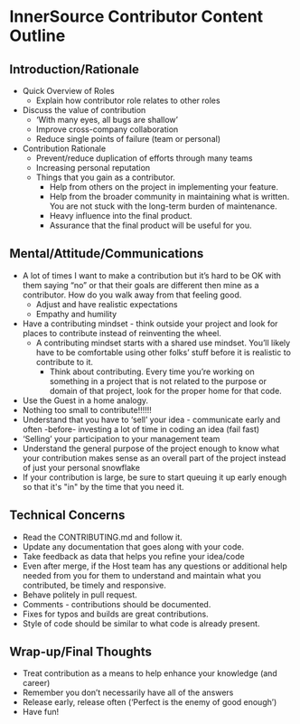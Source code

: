 # InnerSource Contributor Content Outline

## Introduction/Rationale
   - Quick Overview of Roles
      - Explain how contributor role relates to other roles
   - Discuss the value of contribution
      - ‘With many eyes, all bugs are shallow’
      - Improve cross-company collaboration
      - Reduce single points of failure (team or personal)
   - Contribution Rationale
      - Prevent/reduce duplication of efforts through many teams
      - Increasing personal reputation
      - Things that you gain as a contributor.
         - Help from others on the project in implementing your feature.
         - Help from the broader community in maintaining what is written.  You are not stuck with the long-term burden of maintenance.
         - Heavy influence into the final product.
         - Assurance that the final product will be useful for you.

## Mental/Attitude/Communications
   - A lot of times I want to make a contribution but it’s hard to be OK with them saying “no” or that their goals are different then mine as a contributor.  How do you walk away from that feeling good.
      - Adjust and have realistic expectations
      - Empathy and humility
   - Have a contributing mindset - think outside your project and look for places to contribute instead of reinventing the wheel.
      - A contributing mindset starts with a shared use mindset.  You’ll likely have to be comfortable using other folks’ stuff before it is realistic to contribute to it.
         - Think about contributing.  Every time you’re working on something in a project that is not related to the purpose or domain of that project, look for the proper home for that code.
   - Use the Guest in a home analogy.
   - Nothing too small to contribute!!!!!!
   - Understand that you have to ‘sell’ your idea - communicate early and often -before- investing a lot of time in coding an idea (fail fast)
   - ‘Selling’ your participation to your management team
   - Understand the general purpose of the project enough to know what your contribution makes sense as an overall part of the project instead of just your personal snowflake
   - If your contribution is large, be sure to start queuing it up early enough so that it's "in" by the time that you need it.

## Technical Concerns
   - Read the CONTRIBUTING.md and follow it.
   - Update any documentation that goes along with your code.
   - Take feedback as data that helps you refine your idea/code
   - Even after merge, if the Host team has any questions or additional help needed from  you for them to understand and maintain what you contributed, be timely and responsive.
   - Behave politely in pull request.
   - Comments - contributions should be documented.
   - Fixes for typos and builds are great contributions.
   - Style of code should be similar to what code is already present.

## Wrap-up/Final Thoughts
   - Treat contribution as a means to help enhance your knowledge (and career)
   - Remember you don’t necessarily have all of the answers
   - Release early, release often (‘Perfect is the enemy of good enough’)
   - Have fun!
